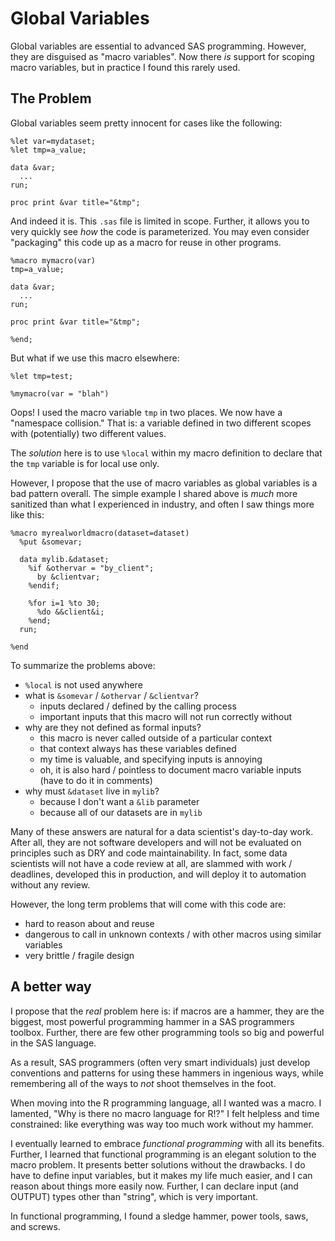 # Global Variables

Global variables are essential to advanced SAS programming. However, they are
disguised as "macro variables". Now there _is_ support for scoping macro
variables, but in practice I found this rarely used.

## The Problem

Global variables seem pretty innocent for cases like the following:

```
%let var=mydataset;
%let tmp=a_value;

data &var;
  ...
run;

proc print &var title="&tmp";
```

And indeed it is. This `.sas` file is limited in scope. Further, it allows you
to very quickly see _how_ the code is parameterized. You may even consider
"packaging" this code up as a macro for reuse in other programs.

```
%macro mymacro(var)
tmp=a_value;

data &var;
  ...
run;

proc print &var title="&tmp";

%end;
```

But what if we use this macro elsewhere:

```
%let tmp=test;

%mymacro(var = "blah")
```

Oops! I used the macro variable `tmp` in two places. We now have a "namespace
collision." That is: a variable defined in two different scopes with
(potentially) two different values. 

The _solution_ here is to use `%local` within my macro definition to declare
that the `tmp` variable is for local use only.

However, I propose that the use of macro variables as global variables is
a bad pattern overall. The simple example I shared above is _much_ more sanitized
than what I experienced in industry, and often I saw things more like this:

```
%macro myrealworldmacro(dataset=dataset)
  %put &somevar;

  data mylib.&dataset;
    %if &othervar = "by_client";
      by &clientvar;
    %endif;
    
    %for i=1 %to 30;
      %do &&client&i;
    %end;
  run;

%end
```

To summarize the problems above:
 - `%local` is not used anywhere
 - what is `&somevar` / `&othervar` / `&clientvar`?
     - inputs declared / defined by the calling process
     - important inputs that this macro will not run correctly without
 - why are they not defined as formal inputs?
     - this macro is never called outside of a particular context
     - that context always has these variables defined
     - my time is valuable, and specifying inputs is annoying
     - oh, it is also hard / pointless to document macro variable inputs (have to do it in comments)
 - why must `&dataset` live in `mylib`?
     - because I don't want a `&lib` parameter
     - because all of our datasets are in `mylib`

Many of these answers are natural for a data scientist's day-to-day work. After
all, they are not software developers and will not be evaluated on principles
such as DRY and code maintainability. In fact, some data scientists will not
have a code review at all, are slammed with work / deadlines, developed this in
production, and will deploy it to automation without any review.

However, the long term problems that will come with this code are:
 - hard to reason about and reuse
 - dangerous to call in unknown contexts / with other macros using similar variables
 - very brittle / fragile design

## A better way

I propose that the _real_ problem here is: if macros are a hammer, they are the
biggest, most powerful programming hammer in a SAS programmers toolbox. Further,
there are few other programming tools so big and powerful in the SAS language.

As a result, SAS programmers (often very smart individuals) just develop conventions
and patterns for using these hammers in ingenious ways, while remembering all of the
ways to _not_ shoot themselves in the foot.

When moving into the R programming language, all I wanted was a macro. I
lamented, "Why is there no macro language for R!?" I felt helpless and time
constrained: like everything was way too much work without my hammer.

I eventually learned to embrace _functional programming_ with all its benefits. Further,
I learned that functional programming is an elegant solution to the macro problem. It 
presents better solutions without the drawbacks. I do have to define input variables,
but it makes my life much easier, and I can reason about things more easily now. Further,
I can declare input (and OUTPUT) types other than "string", which is very important.

In functional programming, I found a sledge hammer, power tools, saws, and screws.
